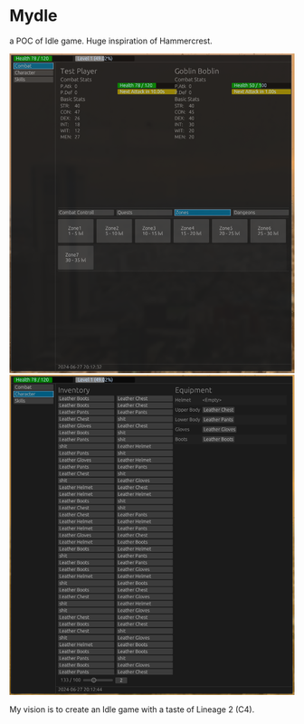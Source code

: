 # Mydle

a POC of Idle game. 
Huge inspiration of Hammercrest.

![Combat pane](images/Combat.png "Combat")
![Character pane](images/Character.png "Character")

My vision is to create an Idle game with a taste of Lineage 2 (C4).
